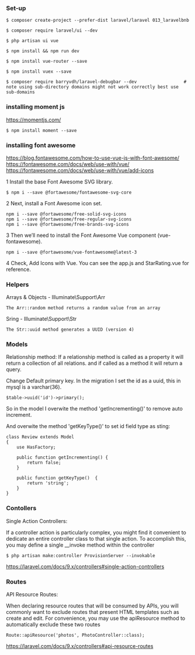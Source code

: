 

### Set-up    
  
    $ composer create-project --prefer-dist laravel/laravel 013_laravelbnb

    $ composer require laravel/ui --dev

    $ php artisan ui vue

    $ npm install && npm run dev

    $ npm install vue-router --save

    $ npm install vuex --save

    $ composer require barryvdh/laravel-debugbar --dev                  # note using sub-directory domains might not work correctly best use sub-domains


### installing moment js

https://momentjs.com/

    $ npm install moment --save


### installing font awesome

https://blog.fontawesome.com/how-to-use-vue-js-with-font-awesome/ 
https://fontawesome.com/docs/web/use-with/vue/
https://fontawesome.com/docs/web/use-with/vue/add-icons

1 Install the base Font Awesome SVG library. 

    $ npm i --save @fortawesome/fontawesome-svg-core

2 Next, install a Font Awesome icon set. 

    npm i --save @fortawesome/free-solid-svg-icons
    npm i --save @fortawesome/free-regular-svg-icons
    npm i --save @fortawesome/free-brands-svg-icons

3 Then we’ll need to install the Font Awesome Vue component (vue-fontawesome).

    npm i --save @fortawesome/vue-fontawesome@latest-3

4 Check, Add Icons with Vue. You can see the app.js and StarRating.vue for reference.

### Helpers

Arrays & Objects - Illuminate\Support\Arr

    The Arr::random method returns a random value from an array

Sring - Illuminate\Support\Str

    The Str::uuid method generates a UUID (version 4)

### Models

Relationship method:
    If a relationship method is called as a property it will return a collection of all relations.
     and if called as a method it will return a query.


Change Default primary key.
   In the migration I set the id as a uuid, this in mysql is a varchar(36).

    $table->uuid('id')->primary();

   So in the model I overwite the method 'getIncrementing()' 
   to remove auto increment.

   And overwite the method 'getKeyType()' to set id field type as sting:

    class Review extends Model
    {
        use HasFactory;

        public function getIncrementing() {
            return false;
        }

        public function getKeyType()  {
            return 'string';
        }
    }




### Contollers

Single Action Controllers:

If a controller action is particularly complex, you might find it convenient to 
dedicate an entire controller class to that single action. 
To accomplish this, you may define a single __invoke method within the 
controller

    $ php artisan make:controller ProvisionServer --invokable

https://laravel.com/docs/9.x/controllers#single-action-controllers


### Routes

API Resource Routes:

When declaring resource routes that will be consumed by APIs, you will commonly 
want to exclude routes that present HTML templates such as create and edit. 
For convenience, you may use the apiResource method to automatically exclude 
these two routes

    Route::apiResource('photos', PhotoController::class);

https://laravel.com/docs/9.x/controllers#api-resource-routes